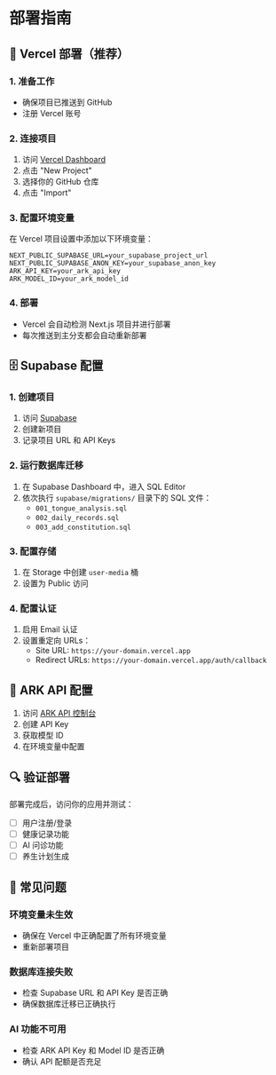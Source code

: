 # 部署指南

## 🚀 Vercel 部署（推荐）

### 1. 准备工作
- 确保项目已推送到 GitHub
- 注册 Vercel 账号

### 2. 连接项目
1. 访问 [Vercel Dashboard](https://vercel.com/dashboard)
2. 点击 "New Project"
3. 选择你的 GitHub 仓库
4. 点击 "Import"

### 3. 配置环境变量
在 Vercel 项目设置中添加以下环境变量：

```
NEXT_PUBLIC_SUPABASE_URL=your_supabase_project_url
NEXT_PUBLIC_SUPABASE_ANON_KEY=your_supabase_anon_key
ARK_API_KEY=your_ark_api_key
ARK_MODEL_ID=your_ark_model_id
```

### 4. 部署
- Vercel 会自动检测 Next.js 项目并进行部署
- 每次推送到主分支都会自动重新部署

## 🗄️ Supabase 配置

### 1. 创建项目
1. 访问 [Supabase](https://supabase.com)
2. 创建新项目
3. 记录项目 URL 和 API Keys

### 2. 运行数据库迁移
1. 在 Supabase Dashboard 中，进入 SQL Editor
2. 依次执行 `supabase/migrations/` 目录下的 SQL 文件：
   - `001_tongue_analysis.sql`
   - `002_daily_records.sql`
   - `003_add_constitution.sql`

### 3. 配置存储
1. 在 Storage 中创建 `user-media` 桶
2. 设置为 Public 访问

### 4. 配置认证
1. 启用 Email 认证
2. 设置重定向 URLs：
   - Site URL: `https://your-domain.vercel.app`
   - Redirect URLs: `https://your-domain.vercel.app/auth/callback`

## 🔑 ARK API 配置

1. 访问 [ARK API 控制台](https://ark.cn-beijing.volces.com)
2. 创建 API Key
3. 获取模型 ID
4. 在环境变量中配置

## 🔍 验证部署

部署完成后，访问你的应用并测试：
- [ ] 用户注册/登录
- [ ] 健康记录功能
- [ ] AI 问诊功能
- [ ] 养生计划生成

## 🐛 常见问题

### 环境变量未生效
- 确保在 Vercel 中正确配置了所有环境变量
- 重新部署项目

### 数据库连接失败
- 检查 Supabase URL 和 API Key 是否正确
- 确保数据库迁移已正确执行

### AI 功能不可用
- 检查 ARK API Key 和 Model ID 是否正确
- 确认 API 配额是否充足
